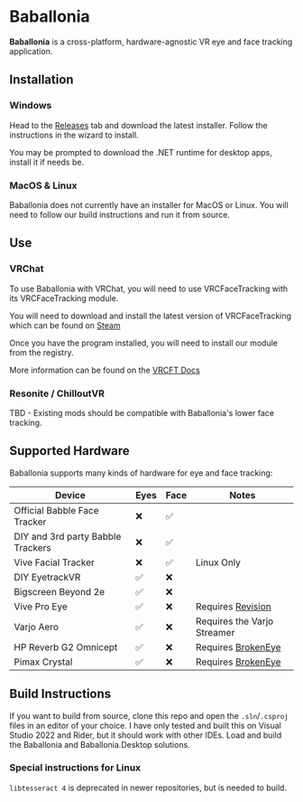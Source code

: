 # Baballonia

**Baballonia** is a cross-platform, hardware-agnostic VR eye and face tracking application.

## Installation

### Windows

Head to the [Releases](https://github.com/Project-Babble/Baballonia/releases/latest) tab and download the latest installer. Follow the instructions in the wizard to install.

You may be prompted to download the .NET runtime for desktop apps, install it if needs be.

### MacOS & Linux

Baballonia does not currently have an installer for MacOS or Linux. You will need to follow our build instructions and run it from source.

## Use

### VRChat

To use Baballonia with VRChat, you will need to use VRCFaceTracking with its VRCFaceTracking module.

You will need to download and install the latest version of VRCFaceTracking which can be found on [Steam](https://store.steampowered.com/app/3329480/VRCFaceTracking/)

Once you have the program installed, you will need to install our module from the registry.

More information can be found on the [VRCFT Docs](https://docs.vrcft.io/docs/vrcft-software/vrcft\#module-registry)

### Resonite / ChilloutVR

TBD - Existing mods should be compatible with Baballonia's lower face tracking.

## Supported Hardware

Baballonia supports many kinds of hardware for eye and face tracking:

| Device | Eyes | Face | Notes |
| ----- | ----- | ----- | ----- |
| Official Babble Face Tracker | :x: | ✅ |  |
| DIY and 3rd party Babble Trackers | :x: | ✅ |  |
| Vive Facial Tracker | :x: | ✅ | Linux Only |
| DIY EyetrackVR | ✅ | :x: |  |
| Bigscreen Beyond 2e | ✅ | :x: |  |
| Vive Pro Eye | ✅ | :x: | Requires [Revision](https://github.com/Blue-Doggo/ReVisionbro) |
| Varjo Aero | ✅ | :x: | Requires the Varjo Streamer |
| HP Reverb G2 Omnicept | ✅ | :x: | Requires [BrokenEye](https://github.com/ghostiam/BrokenEye) |
| Pimax Crystal | ✅ | :x: | Requires [BrokenEye](https://github.com/ghostiam/BrokenEye) |

## Build Instructions

If you want to build from source, clone this repo and open the `.sln`/`.csproj` files in an editor of your choice. I have only tested and built this on Visual Studio 2022 and Rider, but it should work with other IDEs. Load and build the Baballonia and Baballonia.Desktop solutions.

### Special instructions for Linux 

`libtesseract 4` is deprecated in newer repositories, but is needed to build.
